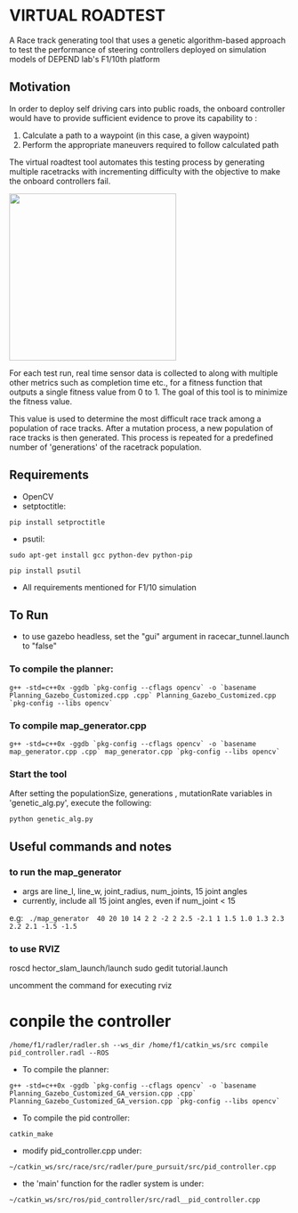 # VIRTUAL ROADTEST
A Race track generating tool that uses a genetic algorithm-based approach to test the performance of steering controllers deployed on simulation models of DEPEND lab's F1/10th platform

## Motivation
In order to deploy self driving cars into public roads, the onboard controller would have to provide sufficient evidence to prove its capability to :
  1) Calculate a path to a waypoint (in this case, a given waypoint)
  2) Perform the appropriate maneuvers required to follow calculated path

The virtual roadtest tool automates this testing process by generating multiple racetracks with incrementing difficulty with the objective to make the onboard controllers fail.

<img src="https://github.com/BU-DEPEND-Lab/Racecar/blob/master/Related_Projects/virtual_roadtest/sample_track.png" width="300">

For each test run, real time sensor data is collected to along with multiple other metrics such as completion time etc., for a fitness function that outputs a single fitness value from 0 to 1. The goal of this tool is to minimize the fitness value.

This value is used to determine the most difficult race track among a population of race tracks. After a mutation process, a new population of race tracks is then generated. This process is repeated for a predefined number of 'generations' of the racetrack population.

  
## Requirements
* OpenCV
* setptoctitle:

``` pip install setproctitle ```

* psutil:

``` sudo apt-get install gcc python-dev python-pip ```

``` pip install psutil ```

* All requirements mentioned for F1/10 simulation

## To Run
* to use gazebo headless, set the "gui" argument in racecar_tunnel.launch to "false"


### To compile the planner:

``` g++ -std=c++0x -ggdb `pkg-config --cflags opencv` -o `basename Planning_Gazebo_Customized.cpp .cpp` Planning_Gazebo_Customized.cpp `pkg-config --libs opencv` ```


### To compile map_generator.cpp

``` g++ -std=c++0x -ggdb `pkg-config --cflags opencv` -o `basename map_generator.cpp .cpp` map_generator.cpp `pkg-config --libs opencv` ```

### Start the tool
After setting the populationSize, generations , mutationRate variables in 'genetic_alg.py', execute the following:

``` python genetic_alg.py ```



## Useful commands and notes

### to run the map_generator
* args are line_l, line_w, joint_radius, num_joints, 15 joint angles
* currently, include all 15 joint angles, even if num_joint < 15

e.g: 
``` ./map_generator  40 20 10 14 2 2 -2 2 2.5 -2.1 1 1.5 1.0 1.3 2.3 2.2 2.1 -1.5 -1.5```

### to use RVIZ 

roscd hector_slam_launch/launch
sudo gedit tutorial.launch

uncomment the command for executing rviz

# conpile the controller

``` /home/f1/radler/radler.sh --ws_dir /home/f1/catkin_ws/src compile pid_controller.radl --ROS ```


* To compile the planner:

``` g++ -std=c++0x -ggdb `pkg-config --cflags opencv` -o `basename Planning_Gazebo_Customized_GA_version.cpp .cpp` Planning_Gazebo_Customized_GA_version.cpp `pkg-config --libs opencv` ```


* To compile the pid controller:

``` catkin_make ```


* modify pid_controller.cpp under:

``` ~/catkin_ws/src/race/src/radler/pure_pursuit/src/pid_controller.cpp ``` 

* the 'main' function for the radler system is under:

``` ~/catkin_ws/src/ros/pid_controller/src/radl__pid_controller.cpp ```
